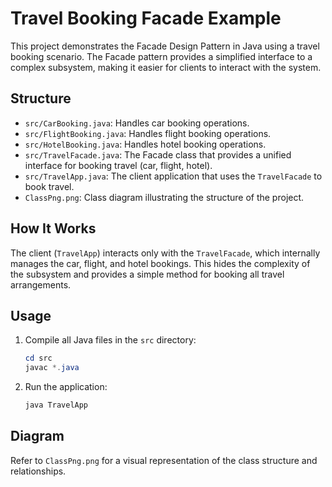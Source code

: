 # Travel Booking Facade Example

This project demonstrates the Facade Design Pattern in Java using a travel booking scenario. The Facade pattern provides a simplified interface to a complex subsystem, making it easier for clients to interact with the system.

## Structure

- `src/CarBooking.java`: Handles car booking operations.
- `src/FlightBooking.java`: Handles flight booking operations.
- `src/HotelBooking.java`: Handles hotel booking operations.
- `src/TravelFacade.java`: The Facade class that provides a unified interface for booking travel (car, flight, hotel).
- `src/TravelApp.java`: The client application that uses the `TravelFacade` to book travel.
- `ClassPng.png`: Class diagram illustrating the structure of the project.

## How It Works

The client (`TravelApp`) interacts only with the `TravelFacade`, which internally manages the car, flight, and hotel bookings. This hides the complexity of the subsystem and provides a simple method for booking all travel arrangements.

## Usage

1. Compile all Java files in the `src` directory:
   ```powershell
   cd src
   javac *.java
   ```
2. Run the application:
   ```powershell
   java TravelApp
   ```

## Diagram

Refer to `ClassPng.png` for a visual representation of the class structure and relationships.